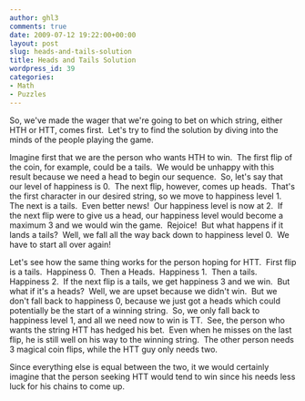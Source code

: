 ```yaml
---
author: ghl3
comments: true
date: 2009-07-12 19:22:00+00:00
layout: post
slug: heads-and-tails-solution
title: Heads and Tails Solution
wordpress_id: 39
categories:
- Math
- Puzzles
---
```


So, we've made the wager that we're going to bet on which string, either HTH or HTT, comes first.  Let's try to find the solution by diving into the minds of the people playing the game.

Imagine first that we are the person who wants HTH to win.  The first flip of the coin, for example, could be a tails.  We would be unhappy with this result because we need a head to begin our sequence.  So, let's say that our level of happiness is 0.  The next flip, however, comes up heads.  That's the first character in our desired string, so we move to happiness level 1.  The next is a tails.  Even better news!  Our happiness level is now at 2.  If the next flip were to give us a head, our happiness level would become a maximum 3 and we would win the game.  Rejoice!  But what happens if it lands a tails?  Well, we fall all the way back down to happiness level 0.  We have to start all over again!

Let's see how the same thing works for the person hoping for HTT.  First flip is a tails.  Happiness 0.  Then a Heads.  Happiness 1.  Then a tails.  Happiness 2.  If the next flip is a tails, we get happiness 3 and we win.  But what if it's a heads?  Well, we are upset because we didn't win.  But we don't fall back to happiness 0, because we just got a heads which could potentially be the start of a winning string.  So, we only fall back to happiness level 1, and all we need now to win is TT.  See, the person who wants the string HTT has hedged his bet.  Even when he misses on the last flip, he is still well on his way to the winning string.  The other person needs 3 magical coin flips, while the HTT guy only needs two.

Since everything else is equal between the two, it we would certainly imagine that the person seeking HTT would tend to win since his needs less luck for his chains to come up.
